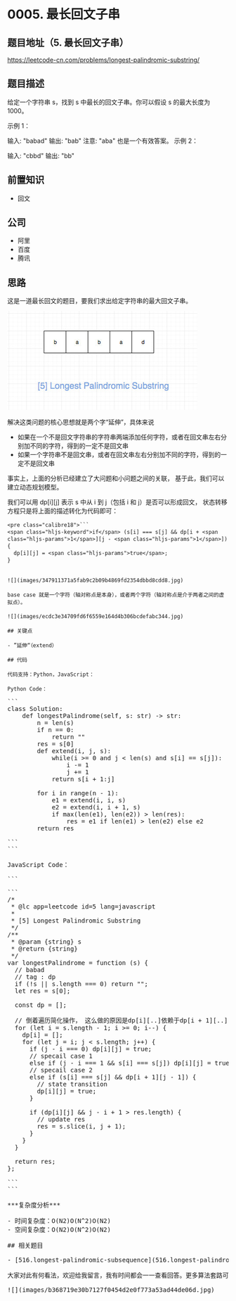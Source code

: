 # 0005. 最长回文子串

## 题目地址（5. 最长回文子串）

<https://leetcode-cn.com/problems/longest-palindromic-substring/>

## 题目描述

给定一个字符串 s，找到 s 中最长的回文子串。你可以假设 s 的最大长度为 1000。

示例 1：

输入: "babad" 输出: "bab" 注意: "aba" 也是一个有效答案。 示例 2：

输入: "cbbd" 输出: "bb"

## 前置知识

- 回文

## 公司

- 阿里
- 百度
- 腾讯

## 思路

这是一道最长回文的题目，要我们求出给定字符串的最大回文子串。

![](images/443e5fd5cde242917b65c3531f92e29a6be19e0d.jpg)

解决这类问题的核心思想就是两个字“延伸”，具体来说

- 如果在一个不是回文字符串的字符串两端添加任何字符，或者在回文串左右分别加不同的字符，得到的一定不是回文串
- 如果一个字符串不是回文串，或者在回文串左右分别加不同的字符，得到的一定不是回文串

事实上，上面的分析已经建立了大问题和小问题之间的关联， 基于此，我们可以建立动态规划模型。

我们可以用 dp\[i\]\[j\] 表示 s 中从 i 到 j（包括 i 和 j）是否可以形成回文， 状态转移方程只是将上面的描述转化为代码即可：

```
<pre class="calibre18">```
<span class="hljs-keyword">if</span> (s[i] === s[j] && dp[i + <span class="hljs-params">1</span>][j - <span class="hljs-params">1</span>]) {
  dp[i][j] = <span class="hljs-params">true</span>;
}

```
```

![](images/347911371a5fab9c2b09b4869fd2354dbbd8cdd8.jpg)

base case 就是一个字符（轴对称点是本身），或者两个字符（轴对称点是介于两者之间的虚拟点）。

![](images/ecdc3e34709fd6f6559e164d4b306bcdefabc344.jpg)

## 关键点

- ”延伸“（extend）

## 代码

代码支持：Python，JavaScript：

Python Code：

```
<pre class="calibre18">```
<span class="hljs-class"><span class="hljs-keyword">class</span> <span class="hljs-title">Solution</span>:</span>
    <span class="hljs-function"><span class="hljs-keyword">def</span> <span class="hljs-title">longestPalindrome</span><span class="hljs-params">(self, s: str)</span> -> str:</span>
        n = len(s)
        <span class="hljs-keyword">if</span> n == <span class="hljs-params">0</span>:
            <span class="hljs-keyword">return</span> <span class="hljs-string">""</span>
        res = s[<span class="hljs-params">0</span>]
        <span class="hljs-function"><span class="hljs-keyword">def</span> <span class="hljs-title">extend</span><span class="hljs-params">(i, j, s)</span>:</span>
            <span class="hljs-keyword">while</span>(i >= <span class="hljs-params">0</span> <span class="hljs-keyword">and</span> j < len(s) <span class="hljs-keyword">and</span> s[i] == s[j]):
                i -= <span class="hljs-params">1</span>
                j += <span class="hljs-params">1</span>
            <span class="hljs-keyword">return</span> s[i + <span class="hljs-params">1</span>:j]

        <span class="hljs-keyword">for</span> i <span class="hljs-keyword">in</span> range(n - <span class="hljs-params">1</span>):
            e1 = extend(i, i, s)
            e2 = extend(i, i + <span class="hljs-params">1</span>, s)
            <span class="hljs-keyword">if</span> max(len(e1), len(e2)) > len(res):
                res = e1 <span class="hljs-keyword">if</span> len(e1) > len(e2) <span class="hljs-keyword">else</span> e2
        <span class="hljs-keyword">return</span> res

```
```

JavaScript Code：

```
<pre class="calibre18">```
<span class="hljs-title">/*
 * @lc app=leetcode id=5 lang=javascript
 *
 * [5] Longest Palindromic Substring
 */</span>
<span class="hljs-title">/**
 * @param {string} s
 * @return {string}
 */</span>
<span class="hljs-keyword">var</span> longestPalindrome = <span class="hljs-function"><span class="hljs-keyword">function</span> (<span class="hljs-params">s</span>) </span>{
  <span class="hljs-title">// babad</span>
  <span class="hljs-title">// tag : dp</span>
  <span class="hljs-keyword">if</span> (!s || s.length === <span class="hljs-params">0</span>) <span class="hljs-keyword">return</span> <span class="hljs-string">""</span>;
  <span class="hljs-keyword">let</span> res = s[<span class="hljs-params">0</span>];

  <span class="hljs-keyword">const</span> dp = [];

  <span class="hljs-title">// 倒着遍历简化操作， 这么做的原因是dp[i][..]依赖于dp[i + 1][..]</span>
  <span class="hljs-keyword">for</span> (<span class="hljs-keyword">let</span> i = s.length - <span class="hljs-params">1</span>; i >= <span class="hljs-params">0</span>; i--) {
    dp[i] = [];
    <span class="hljs-keyword">for</span> (<span class="hljs-keyword">let</span> j = i; j < s.length; j++) {
      <span class="hljs-keyword">if</span> (j - i === <span class="hljs-params">0</span>) dp[i][j] = <span class="hljs-params">true</span>;
      <span class="hljs-title">// specail case 1</span>
      <span class="hljs-keyword">else</span> <span class="hljs-keyword">if</span> (j - i === <span class="hljs-params">1</span> && s[i] === s[j]) dp[i][j] = <span class="hljs-params">true</span>;
      <span class="hljs-title">// specail case 2</span>
      <span class="hljs-keyword">else</span> <span class="hljs-keyword">if</span> (s[i] === s[j] && dp[i + <span class="hljs-params">1</span>][j - <span class="hljs-params">1</span>]) {
        <span class="hljs-title">// state transition</span>
        dp[i][j] = <span class="hljs-params">true</span>;
      }

      <span class="hljs-keyword">if</span> (dp[i][j] && j - i + <span class="hljs-params">1</span> > res.length) {
        <span class="hljs-title">// update res</span>
        res = s.slice(i, j + <span class="hljs-params">1</span>);
      }
    }
  }

  <span class="hljs-keyword">return</span> res;
};

```
```

***复杂度分析***

- 时间复杂度：O(N2)O(N^2)O(N2)
- 空间复杂度：O(N2)O(N^2)O(N2)

## 相关题目

- [516.longest-palindromic-subsequence](516.longest-palindromic-subsequence.html)

大家对此有何看法，欢迎给我留言，我有时间都会一一查看回答。更多算法套路可以访问我的 LeetCode 题解仓库：<https://github.com/azl397985856/leetcode> 。 目前已经 37K star 啦。 大家也可以关注我的公众号《力扣加加》带你啃下算法这块硬骨头。 ![](images/6544564e577c3c2404c48edb29af7e19eb1c2cb9.jpg)

![](images/b368719e30b7127f0454d2e0f773a53ad44de06d.jpg)